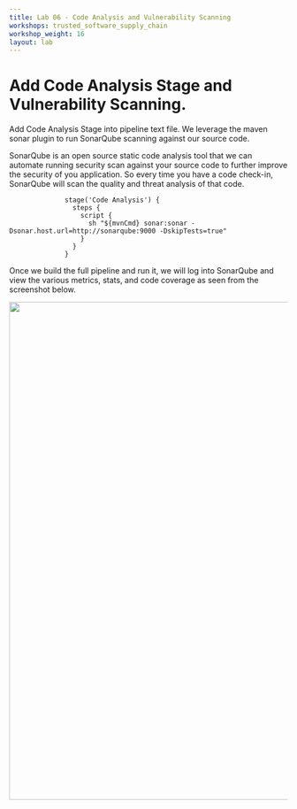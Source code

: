 ```yaml
---
title: Lab 06 - Code Analysis and Vulnerability Scanning
workshops: trusted_software_supply_chain
workshop_weight: 16
layout: lab
---
```


# Add Code Analysis Stage and Vulnerability Scanning.

Add Code Analysis Stage into pipeline text file.  We leverage the maven sonar plugin to run SonarQube scanning against our source code.

SonarQube is an open source static code analysis tool that we can automate running security scan against your source code to further improve the security of you application.  So every time you have a code check-in, SonarQube will scan the quality and threat analysis of that code.


```
              stage('Code Analysis') {
                steps {
                  script {
                    sh "${mvnCmd} sonar:sonar -Dsonar.host.url=http://sonarqube:9000 -DskipTests=true"
                  }
                }
              }
```


Once we build the full pipeline and run it, we will log into SonarQube and view the various metrics, stats, and code coverage as seen from the screenshot below.

<img src="../images/sonarqube-analysis.png" width="900"><br/>

